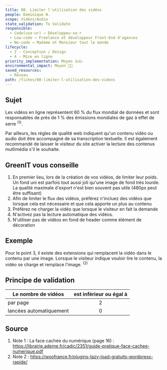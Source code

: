 ```yaml
---
title: 08. Limiter l'utilisation des vidéos
people: Dominique N.
scope: Vidéos/Audio
state_validation: To Validate
responsible:
  - Code(use·ur) → Développeu·se·r
  - Low-code → Freelance et développeur Front-End d'agences
  - No-code → Madame et Monsieur tout le monde
lifecycle: 
  - 2 - Conception / Design
  - 4 - Mise en ligne
priority_implementation: Moyen 👍👍
environmental_impact: Moyen 🌱🌱
saved_resources: 
  - Réseau
path: /fiches/08-limiter-l-utilisation-des-videos
---
```


## Sujet

Les vidéos en ligne représentent 60 % du flux mondial de données et sont responsables de près de 1 % des émissions mondiales de gaz à effet de serre <sup>(1)</sup>.

Par ailleurs, les règles de qualité web indiquent qu'un contenu vidéo ou audio doit être accompagné de sa transcription textuelle. Il est également recommandé de laisser le visiteur du site activer la lecture des contenus mutlimédia s'il le souhaite.

## GreenIT vous conseille

1.  En premier lieu, lors de la création de vos vidéos, de limiter leur poids. Un fond uni est parfois tout aussi joli qu'une image de fond très lourde. La qualité maximale d'export n'est bien souvent pas utile (480px peut être suffisant)
2.  Afin de limiter le flux des vidéos, préférez n'incluez des vidéos que lorsque cela est nécessaire et que cela apporte un plus au contenu
3.  Préférez ne charger la vidéo que lorsque le visiteur en fait la demande
4.  N'activez pas la lecture automatique des vidéos.
5.  N'utiliser pas de vidéos en fond de header comme élément de décoration

## Exemple

Pour le point 3, il existe des extensions qui remplacent la vidéo dans le contenu par une image. Lorsque le visiteur indique vouloir lire le contenu, la vidéo se charge et remplace l'image. <sup>(2)</sup>

## Principe de validation

| Le nombre de vidéos | est inférieur ou égal à |
| ------------- | :---------------------: |
|  par page        |            2            |
|  lancées automatiquement        |            0            |


## Source

1. Note 1 : La face cachée du numérique (page 16) : <https://librairie.ademe.fr/cadic/2351/guide-pratique-face-cachee-numerique.pdf>
2. Note 2 : <https://woofrance.fr/plugins-lazy-load-gratuits-wordpress-rapide/>